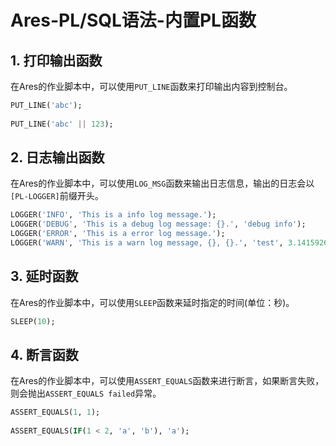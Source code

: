# Ares-PL/SQL语法-内置PL函数

## 1. 打印输出函数

在Ares的作业脚本中，可以使用`PUT_LINE`函数来打印输出内容到控制台。

```sql
PUT_LINE('abc');
        
PUT_LINE('abc' || 123);
```

## 2. 日志输出函数

在Ares的作业脚本中，可以使用`LOG_MSG`函数来输出日志信息，输出的日志会以`[PL-LOGGER]`前缀开头。

```sql
LOGGER('INFO', 'This is a info log message.');
LOGGER('DEBUG', 'This is a debug log message: {}.', 'debug info');
LOGGER('ERROR', 'This is a error log message.');
LOGGER('WARN', 'This is a warn log message, {}, {}.', 'test', 3.1415926);
```

## 3. 延时函数

在Ares的作业脚本中，可以使用`SLEEP`函数来延时指定的时间(单位：秒)。

```sql
SLEEP(10);
```

## 4. 断言函数

在Ares的作业脚本中，可以使用`ASSERT_EQUALS`函数来进行断言，如果断言失败，则会抛出`ASSERT_EQUALS failed`异常。
```sql
ASSERT_EQUALS(1, 1);
             
ASSERT_EQUALS(IF(1 < 2, 'a', 'b'), 'a');
```